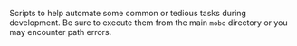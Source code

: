 Scripts to help automate some common or tedious tasks during development.
Be sure to execute them from the main `mobo` directory or you may encounter
path errors.
